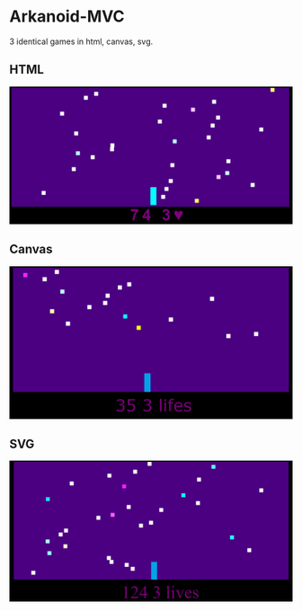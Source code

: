 # Arkanoid-MVC
3 identical games in html, canvas, svg.
## HTML
![](assets/img/HTML.PNG)
## Canvas
![](assets/img/Canvas.PNG)
## SVG
![](assets/img/SVG.PNG)
